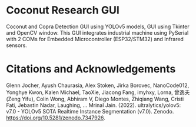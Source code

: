 # Coconut Research GUI

Coconut and Copra Detection GUI using YOLOv5 models, GUI using Tkinter and OpenCV window. This GUI integrates industrial machine using PySerial with 2 COMs for Embedded Microcontroller (ESP32/STM32) and Infrared sensors.

# Citations and Acknowledgements

Glenn Jocher, Ayush Chaurasia, Alex Stoken, Jirka Borovec, NanoCode012, Yonghye Kwon, Kalen Michael, TaoXie, Jiacong Fang, imyhxy, Lorna, 曾逸夫(Zeng Yifu), Colin Wong, Abhiram V, Diego Montes, Zhiqiang Wang, Cristi Fati, Jebastin Nadar, Laughing, … Mrinal Jain. (2022). ultralytics/yolov5: v7.0 - YOLOv5 SOTA Realtime Instance Segmentation (v7.0). Zenodo. https://doi.org/10.5281/zenodo.7347926.
